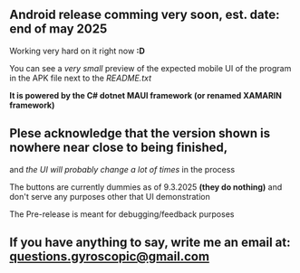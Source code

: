 ## Android release comming very soon, **est. date: end of may 2025**
Working very hard on it right now **:D**

You can see a _very small_ preview of the expected mobile UI of the program in the APK file next to the _README.txt_

**It is powered by the C# dotnet MAUI framework (or renamed XAMARIN framework)**

## Plese acknowledge that the version shown is **nowhere near close to being finished,**
and _the UI will probably change a lot of times_ in the process

The buttons are currently dummies as of 9.3.2025 **(they do nothing)**
and don't serve any purposes other that UI demonstration

The Pre-release is meant for debugging/feedback purposes
## If you have anything to say, write me an email at: **questions.gyroscopic@gmail.com**
